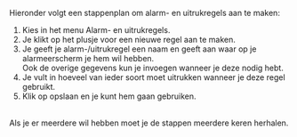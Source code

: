 Hieronder volgt een stappenplan om alarm- en uitrukregels aan te maken:

1. Kies in het menu Alarm- en uitrukregels. <br/>
2. Je klikt op het plusje voor een nieuwe regel aan te maken. <br/>
3. Je geeft je alarm-/uitrukregel een naam en geeft aan waar op je alarmeerscherm je hem wil hebben.<br/>
Ook de overige gegevens kun je invoegen wanneer je deze nodig hebt. <br/>
4. Je vult in hoeveel van ieder soort moet uitrukken wanneer je deze regel gebruikt. <br/>
5. Klik op opslaan en je kunt hem gaan gebruiken.<br/><br/>

Als je er meerdere wil hebben moet je de stappen meerdere keren herhalen.
